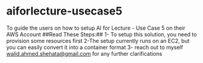 # aiforlecture-usecase5
To guide the users on how to setup AI for Lecture - Use Case 5 on their AWS Account
##Read These Steps:##
1- To setup this solution, you need to provision some resources first
2-The setup currently runs on an EC2, but you can easily convert it into a container format
3- reach out to myself walid.ahmed.shehata@gmail.com for any further clarifications
